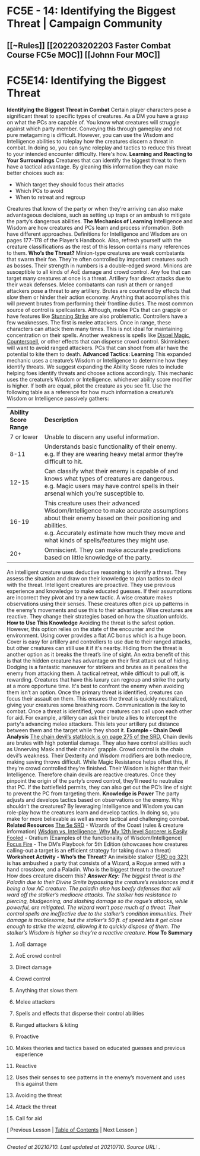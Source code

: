 # FC5E - 14: Identifying the Biggest Threat | Campaign Community
 [[~Rules]] [[202203202203 Faster Combat Course FC5e MOC]] [[Johnn Four MOC]] 
---



# FC5E14: Identifying the Biggest Threat

**Identifying the Biggest Threat in Combat**
Certain player characters pose a significant threat to specific types of creatures.
As a DM you have a grasp on what the PCs are capable of. You know what creatures will struggle against which party member. Conveying this through gameplay and not pure metagaming is difficult.
However, you can use the Wisdom and Intelligence abilities to roleplay how the creatures discern a threat in combat.
In doing so, you can sync roleplay and tactics to reduce this threat to your intended encounter difficulty. Here's how.
**Learning and Reacting to Your Surroundings**
Creatures that can identify the biggest threat to them have a tactical advantage.
By gleaning this information they can make better choices such as:

*   Which target they should focus their attacks
*   Which PCs to avoid
*   When to retreat and regroup

Creatures that know of the party or when they’re arriving can also make advantageous decisions, such as setting up traps or an ambush to mitigate the party’s dangerous abilities.
**The Mechanics of Learning**
Intelligence and Wisdom are how creatures and PCs learn and process information. Both have different approaches.
Definitions for Intelligence and Wisdom are on pages 177-178 of the Player’s Handbook.
Also, refresh yourself with the creature classifications as the rest of this lesson contains many references to them.
**Who’s the Threat?**
Minion-type creatures are weak combatants that swarm their foe. They're often controlled by important creatures such as bosses.
Their strength in numbers is a double-edged sword. Minions are susceptible to all kinds of AoE damage and crowd control.
Any foe that can target many creatures at once is a threat.
Artillery fear direct attacks due to their weak defenses. Melee combatants can rush at them or ranged attackers pose a threat to any artillery.
Brutes are countered by effects that slow them or hinder their action economy. Anything that accomplishes this will prevent brutes from performing their frontline duties.
The most common source of control is spellcasters. Although, melee PCs that can grapple or have features like [Stunning Strike](https://roll20.net/compendium/dnd5e/Classes:Monk?expansion=5#h-Stunning%20Strike) are also problematic.
Controllers have a few weaknesses. The first is melee attackers. Once in range, these characters can attack them many times. This is not ideal for maintaining concentration on their spells.
Another weakness is spells like [Dispel Magic](https://roll20.net/compendium/dnd5e/Dispel%20Magic#content), [Counterspell](https://roll20.net/compendium/dnd5e/Counterspell), or other effects that can disperse crowd control.
Skirmishers will want to avoid ranged attackers. PCs that can shoot from afar have the potential to kite them to death.
**Advanced Tactics: Learning**
This expanded mechanic uses a creature’s Wisdom or Intelligence to determine how they identify threats. We suggest expanding the Ability Score rules to include helping foes identify threats and choose actions accordingly.
This mechanic uses the creature’s Wisdom or Intelligence. whichever ability score modifier is higher. If both are equal, pilot the creature as you see fit.
Use the following table as a reference for how much information a creature’s Wisdom or Intelligence passively gathers:

|     |     |
| --- | --- |
| **Ability Score Range** | **Description** |
| 7 or lower | Unable to discern any useful information. |
| 8-11 | Understands basic functionality of their enemy.<br>e.g. If they are wearing heavy metal armor they’re difficult to hit. |
| 12-15 | Can classify what their enemy is capable of and knows what types of creatures are dangerous.<br>e.g. Magic users may have control spells in their arsenal which you’re susceptible to. |
| 16-19 | This creature uses their advanced Wisdom/Intelligence to make accurate assumptions about their enemy based on their positioning and abilities.<br>e.g. Accurately estimate how much they move and what kinds of spells/features they might use. |
| 20+ | Omniscient. They can make accurate predictions based on little knowledge of the party. |

An intelligent creature uses deductive reasoning to identify a threat. They assess the situation and draw on their knowledge to plan tactics to deal with the threat.
Intelligent creatures are proactive. They use previous experience and knowledge to make educated guesses. If their assumptions are incorrect they pivot and try a new tactic.
A wise creature makes observations using their senses. These creatures often pick up patterns in the enemy’s movements and use this to their advantage.
Wise creatures are reactive. They change their strategies based on how the situation unfolds.
**How to Use This Knowledge**
Avoiding the threat is the safest option. However, this option relies on the state of the encounter and the environment.
Using cover provides a flat AC bonus which is a huge boon. Cover is easy for artillery and controllers to use due to their ranged attacks, but other creatures can still use it if it's nearby.
Hiding from the threat is another option as it breaks the threat’s line of sight. An extra benefit of this is that the hidden creature has advantage on their first attack out of hiding.
Dodging is a fantastic maneuver for strikers and brutes as it penalizes the enemy from attacking them.
A tactical retreat, while difficult to pull off, is rewarding. Creatures that have this luxury can regroup and strike the party at a more opportune time.
It's best to confront the enemy when avoiding them isn’t an option. Once the primary threat is identified, creatures can focus their assault on them. This ensures the threat is quickly neutralized, giving your creatures some breathing room.
Communication is the key to combat. Once a threat is identified, your creatures can call upon each other for aid.
For example, artillery can ask their brute allies to intercept the party's advancing melee attackers. This lets your artillery put distance between them and the target while they shoot it.
**Example - Chain Devil Analysis**
[The chain devil’s statblock is on page 275 of the SRD.](https://media.wizards.com/2016/downloads/DND/SRD-OGL_V5.1.pdf)
Chain devils are brutes with high potential damage. They also have control abilities such as Unnerving Mask and their chains' grapple.
Crowd control is the chain devil’s weakness. Their Dexterity and Wisdom modifiers are both mediocre, making saving throws difficult.
While Magic Resistance helps offset this, if they're crowd controlled they're finished.
Their Wisdom is higher than their Intelligence. Therefore chain devils are reactive creatures.
Once they pinpoint the origin of the party’s crowd control, they’ll need to neutralize that PC.
If the battlefield permits, they can also get out the PC’s line of sight to prevent the PC from targeting them.
**Knowledge is Power**
The party adjusts and develops tactics based on observations on the enemy. Why shouldn’t the creatures?
By leveraging Intelligence and Wisdom you can role-play how the creatures learn and develop tactics.
In doing so, you make for more believable as well as more tactical and challenging combat.
**Related Resources**
[The 5e SRD](https://media.wizards.com/2016/downloads/DND/SRD-OGL_V5.1.pdf) - Wizards of the Coast (rules & creature information)
[Wisdom vs. Intelligence: Why My 12th level Sorcerer is Easily Fooled](https://www.oratium.com/our-blog/wisdom-vs-intelligence-why-my-12th-level-sorcerer-is-easily-fooled/) - Oratium (Examples of the functionality of Wisdom/Intelligence)
[Focus Fire](https://dmplaybook.fandom.com/wiki/Focus_fire) - The DM’s Playbook for 5th Edition (showcases how creatures calling-out a target is an efficient strategy for taking down a threat)
**Worksheet Activity - Who’s the Threat?**
An invisible stalker [(SRD pg 323)](https://media.wizards.com/2016/downloads/DND/SRD-OGL_V5.1.pdf) is has ambushed a party that consists of a Wizard, a Rogue armed with a hand crossbow, and a Paladin.
Who is the biggest threat to the creature? How does creature discern this?
**_Answer Key:_**
_The biggest threat is the Paladin due to their Divine Smite bypassing the creature’s resistances and it being a low AC creature. The paladin also has beefy defenses that will ward off the stalker’s mediocre attacks.
The stalker has resistance to piercing, bludgeoning, and slashing damage so the rogue’s attacks, while powerful, are mitigated.
The wizard won’t pose much of a threat. Their control spells are ineffective due to the stalker’s condition immunities. Their damage is troublesome, but the stalker’s 50 ft. of speed lets it get close enough to strike the wizard, allowing it to quickly dispose of them.
The stalker’s Wisdom is higher so they’re a reactive creature._
**How To Summary**

1.  AoE damage
2.  AoE crowd control

1.  Direct damage

1.  Crowd control
2.  Anything that slows them

1.  Melee attackers
2.  Spells and effects that disperse their control abilities

1.  Ranged attackers & kiting

1.  Proactive
2.  Makes theories and tactics based on educated guesses and previous experience

1.  Reactive
2.  Uses their senses to see patterns in the enemy’s movement and uses this against them

1.  Avoiding the threat
2.  Attack the threat
3.  Call for aid

\[ Previous Lesson | [Table of Contents](https://campaign-community.com/index.php?resources/table-of-contents-faster-combat-5e.243/) | Next Lesson \]​

---

_Created at 20210710._
_Last updated at 20210710._
_Source URL: [](https://campaign-community.com/index.php?resources/14-identifying-the-biggest-threat.295/)._



